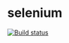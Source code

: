 # selenium
[![Build status](https://ci.appveyor.com/api/projects/status/7o1pym700gucplmp?svg=true)](https://ci.appveyor.com/project/kira9112/selenium)
